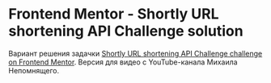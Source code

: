 # Frontend Mentor - Shortly URL shortening API Challenge solution

Вариант решения задачки [Shortly URL shortening API Challenge challenge on Frontend Mentor](https://www.frontendmentor.io/challenges/url-shortening-api-landing-page-2ce3ob-G). Версия для видео с YouTube-канала Михаила Непомнящего. 
